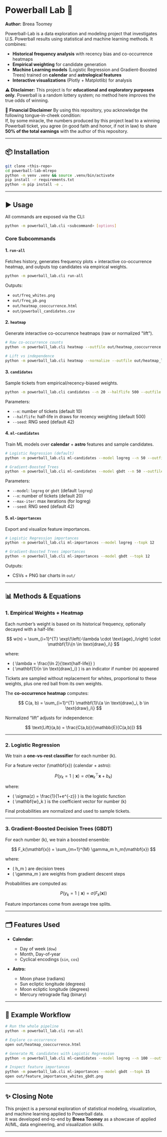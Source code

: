 # Powerball Lab 🎲

**Author:** Breea Toomey  

Powerball-Lab is a data exploration and modeling project that investigates U.S. Powerball results using statistical and machine learning methods. It combines:

- **Historical frequency analysis** with recency bias and co-occurrence heatmaps  
- **Empirical weighting** for candidate generation  
- **Machine Learning models** (Logistic Regression and Gradient-Boosted Trees) trained on **calendar** and **astrological features**  
- **Interactive visualizations** (Plotly + Matplotlib) for analysis  

⚠️ **Disclaimer:** This project is for **educational and exploratory purposes only**. Powerball is a random lottery system; no method here improves the true odds of winning.

🚨 **Financial Disclaimer** 
By using this repository, you acknowledge the following tongue-in-cheek condition:  
If, by some miracle, the numbers produced by this project lead to a winning Powerball ticket, you agree (in good faith and honor, if not in law) to share **50% of the total earnings** with the author of this repository.

---

## 📦 Installation

```bash
git clone <this-repo>
cd powerball-lab-mlrepo
python -m venv .venv && source .venv/bin/activate
pip install -r requirements.txt
python -m pip install -e .
```

---

## ▶️ Usage

All commands are exposed via the CLI:

```bash
python -m powerball_lab.cli <subcommand> [options]
```

### Core Subcommands

#### 1. `run-all`

Fetches history, generates frequency plots + interactive co-occurrence heatmap, and outputs top candidates via empirical weights.

```bash
python -m powerball_lab.cli run-all
```

Outputs:
- `out/freq_whites.png`  
- `out/freq_pb.png`  
- `out/heatmap_cooccurrence.html`  
- `out/powerball_candidates.csv`  

#### 2. `heatmap`

Generate interactive co-occurrence heatmaps (raw or normalized "lift").

```bash
# Raw co-occurrence counts
python -m powerball_lab.cli heatmap --outfile out/heatmap_cooccurrence.html

# Lift vs independence
python -m powerball_lab.cli heatmap --normalize --outfile out/heatmap_lift.html
```

#### 3. `candidates`

Sample tickets from empirical/recency-biased weights.

```bash
python -m powerball_lab.cli candidates --n 20 --halflife 500 --outfile out/empirical_candidates.csv
```

Parameters:
- `--n`: number of tickets (default 10)  
- `--halflife`: half-life in draws for recency weighting (default 500)  
- `--seed`: RNG seed (default 42)  

#### 4. `ml-candidates`

Train ML models over **calendar** + **astro** features and sample candidates.

```bash
# Logistic Regression (default)
python -m powerball_lab.cli ml-candidates --model logreg --n 50 --outfile out/ml_candidates_logreg.csv

# Gradient-Boosted Trees
python -m powerball_lab.cli ml-candidates --model gbdt --n 50 --outfile out/ml_candidates_gbdt.csv
```

Parameters:
- `--model`: `logreg` or `gbdt` (default `logreg`)  
- `--n`: number of tickets (default 20)  
- `--max-iter`: max iterations (for logreg)  
- `--seed`: RNG seed (default 42)  

#### 5. `ml-importances`

Export and visualize feature importances.

```bash
# Logistic Regression importances
python -m powerball_lab.cli ml-importances --model logreg --topk 12

# Gradient-Boosted Trees importances
python -m powerball_lab.cli ml-importances --model gbdt --topk 12
```

Outputs:
- CSVs + PNG bar charts in `out/`

---

## 📊 Methods & Equations

### 1. Empirical Weights + Heatmap

Each number’s weight is based on its historical frequency, optionally decayed with a half-life:

$$
w(n) = \sum_{i=1}^{T} \exp\!\left(-\lambda \cdot \text{age}_i\right) \cdot \mathbf{1}\{n \in \text{draw}_i\}
$$

where:
- \( \lambda = \frac{\ln 2}{\text{half-life}} \)  
- \( \mathbf{1}\{n \in \text{draw}_i\} \) is an indicator if number \(n\) appeared  

Tickets are sampled without replacement for whites, proportional to these weights, plus one red ball from its own weights.

The **co-occurrence heatmap** computes:

$$
C(a, b) = \sum_{i=1}^{T} \mathbf{1}\{a \in \text{draw}_i, b \in \text{draw}_i\}
$$

Normalized “lift” adjusts for independence:

$$
\text{Lift}(a,b) = \frac{C(a,b)}{\mathbb{E}[C(a,b)]}
$$

---

### 2. Logistic Regression

We train a **one-vs-rest classifier** for each number \(k\).

For a feature vector \(\mathbf{x}\) (calendar + astro):

$$
P(y_k = 1 \mid \mathbf{x}) = \sigma(\mathbf{w}_k^\top \mathbf{x} + b_k)
$$

where:
- \( \sigma(z) = \frac{1}{1+e^{-z}} \) is the logistic function  
- \( \mathbf{w}_k \) is the coefficient vector for number \(k\)  

Final probabilities are normalized and used to sample tickets.

---

### 3. Gradient-Boosted Decision Trees (GBDT)

For each number \(k\), we train a boosted ensemble:

$$
F_k(\mathbf{x}) = \sum_{m=1}^{M} \gamma_m h_m(\mathbf{x})
$$

where:
- \( h_m \) are decision trees  
- \( \gamma_m \) are weights from gradient descent steps  

Probabilities are computed as:

$$
P(y_k = 1 \mid \mathbf{x}) = \sigma(F_k(\mathbf{x}))
$$

Feature importances come from average tree splits.

---

## 🗂️ Features Used

- **Calendar:**  
  - Day of week (`dow`)  
  - Month, Day-of-year  
  - Cyclical encodings (`sin`, `cos`)  

- **Astro:**  
  - Moon phase (radians)  
  - Sun ecliptic longitude (degrees)  
  - Moon ecliptic longitude (degrees)  
  - Mercury retrograde flag (binary)  

---

## 🧪 Example Workflow

```bash
# Run the whole pipeline
python -m powerball_lab.cli run-all

# Explore co-occurrence
open out/heatmap_cooccurrence.html

# Generate ML candidates with Logistic Regression
python -m powerball_lab.cli ml-candidates --model logreg --n 100 --outfile out/ml_logreg.csv

# Inspect feature importances
python -m powerball_lab.cli ml-importances --model gbdt --topk 15
open out/feature_importances_whites_gbdt.png
```

---

## ✨ Closing Note

This project is a personal exploration of statistical modeling, visualization, and machine learning applied to Powerball data.  
It was developed end-to-end by **Breea Toomey** as a showcase of applied AI/ML, data engineering, and visualization skills.

---
